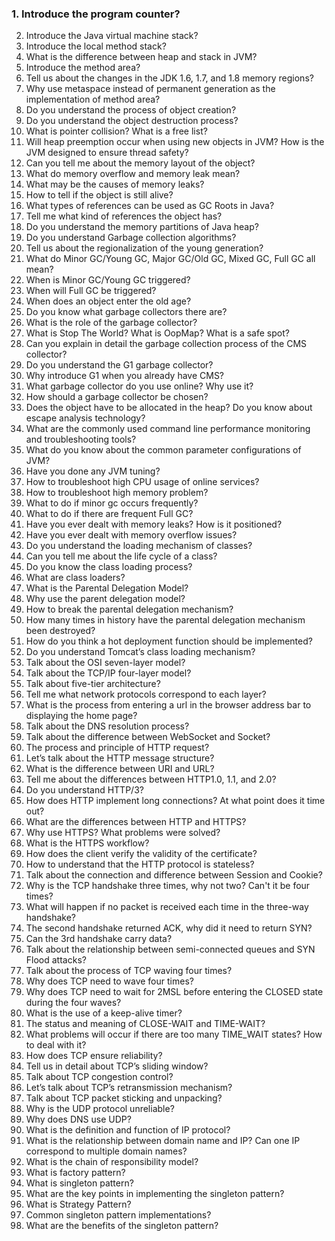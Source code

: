 ### 1. Introduce the program counter?
2. Introduce the Java virtual machine stack?
3. Introduce the local method stack?
4. What is the difference between heap and stack in JVM?
5. Introduce the method area?
6. Tell us about the changes in the JDK 1.6, 1.7, and 1.8 memory regions?
7. Why use metaspace instead of permanent generation as the implementation of method area?
8. Do you understand the process of object creation?
9. Do you understand the object destruction process?
10. What is pointer collision? What is a free list?
11. Will heap preemption occur when using new objects in JVM? How is the JVM designed to ensure thread safety?
12. Can you tell me about the memory layout of the object?
13. What do memory overflow and memory leak mean?
14. What may be the causes of memory leaks?
15. How to tell if the object is still alive?
16. What types of references can be used as GC Roots in Java?
17. Tell me what kind of references the object has?
18. Do you understand the memory partitions of Java heap?
19. Do you understand Garbage collection algorithms?
20. Tell us about the regionalization of the young generation?
21. What do Minor GC/Young GC, Major GC/Old GC, Mixed GC, Full GC all mean?
22. When is Minor GC/Young GC triggered?
23. When will Full GC be triggered?
24. When does an object enter the old age?
25. Do you know what garbage collectors there are?
26. What is the role of the garbage collector?
27. What is Stop The World? What is OopMap? What is a safe spot?
28. Can you explain in detail the garbage collection process of the CMS collector?
29. Do you understand the G1 garbage collector?
30. Why introduce G1 when you already have CMS?
31. What garbage collector do you use online? Why use it?
32. How should a garbage collector be chosen?
33. Does the object have to be allocated in the heap? Do you know about escape analysis technology?
34. What are the commonly used command line performance monitoring and troubleshooting tools?
35. What do you know about the common parameter configurations of JVM?
36. Have you done any JVM tuning?
37. How to troubleshoot high CPU usage of online services?
38. How to troubleshoot high memory problem?
39. What to do if minor gc occurs frequently?
40. What to do if there are frequent Full GC?
41. Have you ever dealt with memory leaks? How is it positioned?
42. Have you ever dealt with memory overflow issues?
43. Do you understand the loading mechanism of classes?
44. Can you tell me about the life cycle of a class?
45. Do you know the class loading process?
46. What are class loaders?
47. What is the Parental Delegation Model?
48. Why use the parent delegation model?
49. How to break the parental delegation mechanism?
50. How many times in history have the parental delegation mechanism been destroyed?
51. How do you think a hot deployment function should be implemented?
52. Do you understand Tomcat’s class loading mechanism?
53. Talk about the OSI seven-layer model?
54. Talk about the TCP/IP four-layer model?
55. Talk about five-tier architecture?
56. Tell me what network protocols correspond to each layer?
57. What is the process from entering a url in the browser address bar to displaying the home page?
58. Talk about the DNS resolution process?
59. Talk about the difference between WebSocket and Socket?
60. The process and principle of HTTP request?
61. Let’s talk about the HTTP message structure?
62. What is the difference between URI and URL?
63. Tell me about the differences between HTTP1.0, 1.1, and 2.0?
64. Do you understand HTTP/3?
65. How does HTTP implement long connections? At what point does it time out?
66. What are the differences between HTTP and HTTPS?
67. Why use HTTPS? What problems were solved?
68. What is the HTTPS workflow?
69. How does the client verify the validity of the certificate?
70. How to understand that the HTTP protocol is stateless?
71. Talk about the connection and difference between Session and Cookie?
72. Why is the TCP handshake three times, why not two? Can't it be four times?
73. What will happen if no packet is received each time in the three-way handshake?
74. The second handshake returned ACK, why did it need to return SYN?
75. Can the 3rd handshake carry data?
76. Talk about the relationship between semi-connected queues and SYN Flood attacks?
77. Talk about the process of TCP waving four times?
78. Why does TCP need to wave four times?
79. Why does TCP need to wait for 2MSL before entering the CLOSED state during the four waves?
80. What is the use of a keep-alive timer?
81. The status and meaning of CLOSE-WAIT and TIME-WAIT?
82. What problems will occur if there are too many TIME_WAIT states? How to deal with it?
83. How does TCP ensure reliability?
84. Tell us in detail about TCP’s sliding window?
85. Talk about TCP congestion control?
86. Let’s talk about TCP’s retransmission mechanism?
87. Talk about TCP packet sticking and unpacking?
88. Why is the UDP protocol unreliable?
89. Why does DNS use UDP?
90. What is the definition and function of IP protocol?
91. What is the relationship between domain name and IP? Can one IP correspond to multiple domain names?
92. What is the chain of responsibility model?
93. What is factory pattern?
94. What is singleton pattern?
95. What are the key points in implementing the singleton pattern?
96. What is Strategy Pattern?
97. Common singleton pattern implementations?
98. What are the benefits of the singleton pattern?
    

